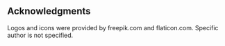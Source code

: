  Acknowledgments
-------------------

Logos and icons were provided by freepik.com and flaticon.com. Specific author is not specified.

